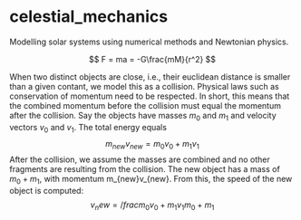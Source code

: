 # celestial_mechanics
Modelling solar systems using numerical methods and Newtonian physics. 

$$
F = ma = -G\frac{mM}{r^2}
$$

When two distinct objects are close, i.e., their euclidean distance is smaller than a given contant, we model this as a collision.  Physical laws such as conservation of momentum need to be respected. In short, this means that the combined momentum before the collision must equal the momentum after the collision. Say the objects have masses $m_0$ and $m_1$ and velocity vectors $v_0$ and $v_1$. The total energy equals 
$$m_{new}v_{new} = m_0v_0 + m_1v_1$$
After the collision, we assume the masses are combined and no other fragments are resulting from the collision. The new object has a mass of $m_0+m_1$, with momentum m_{new}v_{new}. From this, the speed of the new object is computed:
$$v_new = /frac{m_0v_0 + m_1v_1}{m_0+m_1}$$
